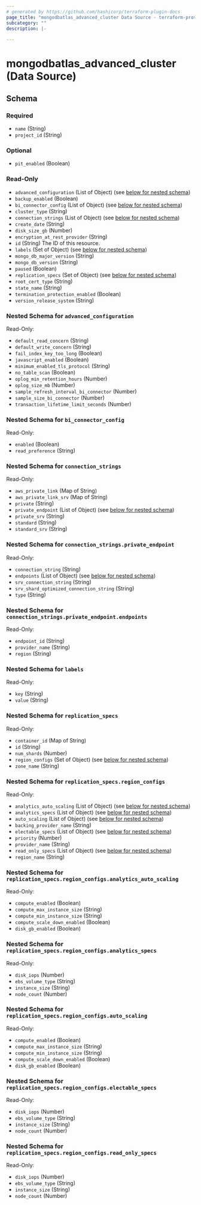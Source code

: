 ```yaml
---
# generated by https://github.com/hashicorp/terraform-plugin-docs
page_title: "mongodbatlas_advanced_cluster Data Source - terraform-provider-mongodbatlas"
subcategory: ""
description: |-
  
---
```


# mongodbatlas_advanced_cluster (Data Source)





<!-- schema generated by tfplugindocs -->
## Schema

### Required

- `name` (String)
- `project_id` (String)

### Optional

- `pit_enabled` (Boolean)

### Read-Only

- `advanced_configuration` (List of Object) (see [below for nested schema](#nestedatt--advanced_configuration))
- `backup_enabled` (Boolean)
- `bi_connector_config` (List of Object) (see [below for nested schema](#nestedatt--bi_connector_config))
- `cluster_type` (String)
- `connection_strings` (List of Object) (see [below for nested schema](#nestedatt--connection_strings))
- `create_date` (String)
- `disk_size_gb` (Number)
- `encryption_at_rest_provider` (String)
- `id` (String) The ID of this resource.
- `labels` (Set of Object) (see [below for nested schema](#nestedatt--labels))
- `mongo_db_major_version` (String)
- `mongo_db_version` (String)
- `paused` (Boolean)
- `replication_specs` (Set of Object) (see [below for nested schema](#nestedatt--replication_specs))
- `root_cert_type` (String)
- `state_name` (String)
- `termination_protection_enabled` (Boolean)
- `version_release_system` (String)

<a id="nestedatt--advanced_configuration"></a>
### Nested Schema for `advanced_configuration`

Read-Only:

- `default_read_concern` (String)
- `default_write_concern` (String)
- `fail_index_key_too_long` (Boolean)
- `javascript_enabled` (Boolean)
- `minimum_enabled_tls_protocol` (String)
- `no_table_scan` (Boolean)
- `oplog_min_retention_hours` (Number)
- `oplog_size_mb` (Number)
- `sample_refresh_interval_bi_connector` (Number)
- `sample_size_bi_connector` (Number)
- `transaction_lifetime_limit_seconds` (Number)


<a id="nestedatt--bi_connector_config"></a>
### Nested Schema for `bi_connector_config`

Read-Only:

- `enabled` (Boolean)
- `read_preference` (String)


<a id="nestedatt--connection_strings"></a>
### Nested Schema for `connection_strings`

Read-Only:

- `aws_private_link` (Map of String)
- `aws_private_link_srv` (Map of String)
- `private` (String)
- `private_endpoint` (List of Object) (see [below for nested schema](#nestedobjatt--connection_strings--private_endpoint))
- `private_srv` (String)
- `standard` (String)
- `standard_srv` (String)

<a id="nestedobjatt--connection_strings--private_endpoint"></a>
### Nested Schema for `connection_strings.private_endpoint`

Read-Only:

- `connection_string` (String)
- `endpoints` (List of Object) (see [below for nested schema](#nestedobjatt--connection_strings--private_endpoint--endpoints))
- `srv_connection_string` (String)
- `srv_shard_optimized_connection_string` (String)
- `type` (String)

<a id="nestedobjatt--connection_strings--private_endpoint--endpoints"></a>
### Nested Schema for `connection_strings.private_endpoint.endpoints`

Read-Only:

- `endpoint_id` (String)
- `provider_name` (String)
- `region` (String)




<a id="nestedatt--labels"></a>
### Nested Schema for `labels`

Read-Only:

- `key` (String)
- `value` (String)


<a id="nestedatt--replication_specs"></a>
### Nested Schema for `replication_specs`

Read-Only:

- `container_id` (Map of String)
- `id` (String)
- `num_shards` (Number)
- `region_configs` (Set of Object) (see [below for nested schema](#nestedobjatt--replication_specs--region_configs))
- `zone_name` (String)

<a id="nestedobjatt--replication_specs--region_configs"></a>
### Nested Schema for `replication_specs.region_configs`

Read-Only:

- `analytics_auto_scaling` (List of Object) (see [below for nested schema](#nestedobjatt--replication_specs--region_configs--analytics_auto_scaling))
- `analytics_specs` (List of Object) (see [below for nested schema](#nestedobjatt--replication_specs--region_configs--analytics_specs))
- `auto_scaling` (List of Object) (see [below for nested schema](#nestedobjatt--replication_specs--region_configs--auto_scaling))
- `backing_provider_name` (String)
- `electable_specs` (List of Object) (see [below for nested schema](#nestedobjatt--replication_specs--region_configs--electable_specs))
- `priority` (Number)
- `provider_name` (String)
- `read_only_specs` (List of Object) (see [below for nested schema](#nestedobjatt--replication_specs--region_configs--read_only_specs))
- `region_name` (String)

<a id="nestedobjatt--replication_specs--region_configs--analytics_auto_scaling"></a>
### Nested Schema for `replication_specs.region_configs.analytics_auto_scaling`

Read-Only:

- `compute_enabled` (Boolean)
- `compute_max_instance_size` (String)
- `compute_min_instance_size` (String)
- `compute_scale_down_enabled` (Boolean)
- `disk_gb_enabled` (Boolean)


<a id="nestedobjatt--replication_specs--region_configs--analytics_specs"></a>
### Nested Schema for `replication_specs.region_configs.analytics_specs`

Read-Only:

- `disk_iops` (Number)
- `ebs_volume_type` (String)
- `instance_size` (String)
- `node_count` (Number)


<a id="nestedobjatt--replication_specs--region_configs--auto_scaling"></a>
### Nested Schema for `replication_specs.region_configs.auto_scaling`

Read-Only:

- `compute_enabled` (Boolean)
- `compute_max_instance_size` (String)
- `compute_min_instance_size` (String)
- `compute_scale_down_enabled` (Boolean)
- `disk_gb_enabled` (Boolean)


<a id="nestedobjatt--replication_specs--region_configs--electable_specs"></a>
### Nested Schema for `replication_specs.region_configs.electable_specs`

Read-Only:

- `disk_iops` (Number)
- `ebs_volume_type` (String)
- `instance_size` (String)
- `node_count` (Number)


<a id="nestedobjatt--replication_specs--region_configs--read_only_specs"></a>
### Nested Schema for `replication_specs.region_configs.read_only_specs`

Read-Only:

- `disk_iops` (Number)
- `ebs_volume_type` (String)
- `instance_size` (String)
- `node_count` (Number)
